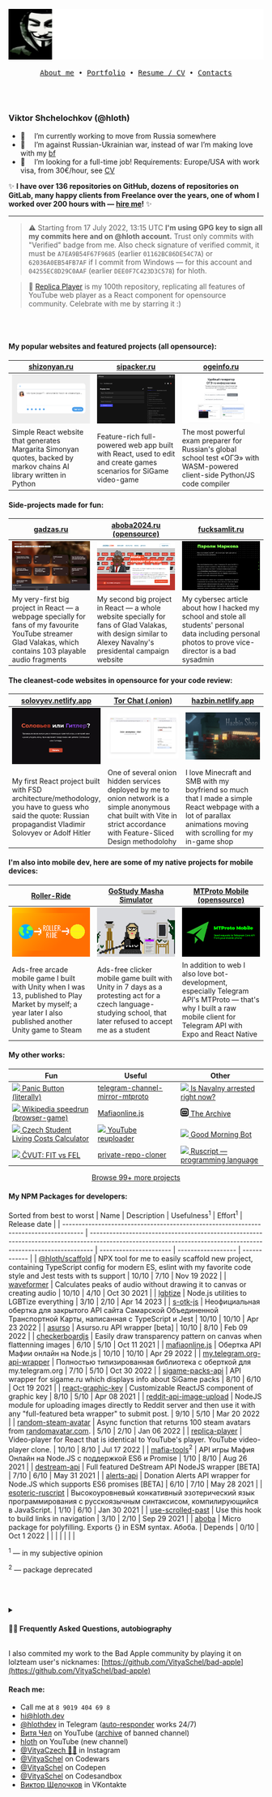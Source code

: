 ![ёкарный бабай](./banner.svg)

<p align="center">
  <samp>
    <a href="https://hloth.dev/me">About me</a> • 
    <a href="https://hloth.dev/portfolio">Portfolio</a> • 
    <a href="https://cv.hloth.dev/">Resume / CV</a> • 
    <a href="#reach-me">Contacts</a>
  </samp>
</p>

<br></br>

### Viktor Shchelochkov (@hloth)

- 🔭  I’m currently working to move from Russia somewhere
- 🌱  I’m against Russian-Ukrainian war, instead of war I’m making love with my [bf](https://github.com/devio10)
- 🤔  I’m looking for a full-time job! Requirements: Europe/USA with work visa, from 30€/hour, see [CV](https://cv.hloth.dev)

✨ **I have over 136 repositories on GitHub, dozens of repositories on GitLab, many happy clients from Freelance over the years, one of whom I worked over 200 hours with — [hire me](https://t.me/hlothdev)!** ✨

---

> ⚠️ Starting from 17 July 2022, 13:15 UTC **I'm using GPG key to sign all my commits here and on @hloth account.** Trust only commits with "Verified" badge from me. Also check signature of verified commit, it must be `A7EA9B54F67F9685` (earlier `01162BC86DE54C7A`) or `62036A0EB54FB7AF` if I commit from Windows — for this account and `04255EC8D29C0AAF` (earlier `DEE0F7C423D3C578`) for hloth.

> 🎉 [Replica Player](https://github.com/VityaSchel/replica-player) is my 100th repository, replicating all features of YouTube web player as a React component for opensource community. Celebrate with me by starring it :)

<br></br>

#### My popular websites and featured projects (all opensource):
<table>
  <thead>
    <tr>
      <th>
        <a href="https://github.com/VityaSchel/shizonyan">shizonyan.ru</a>
      </th>
      <th>
        <a href="https://github.com/VityaSchel/SIPacker">sipacker.ru</a>
      </th>
      <th>
        <a href="https://github.com/VityaSchel/informatics-OGE-generator">ogeinfo.ru</a>
      </th>
    </tr>
  </thead>
  <tbody>
    <tr>
      <td style="width: 33%">
        <a href="https://github.com/VityaSchel/shizonyan">
          <img width="100%" alt="shizonyan.ru" src="./assets/shizonyan.png">
        </a>
      </td>
      <td style="width: 33%">
        <a href="https://github.com/VityaSchel/SIPacker">
          <img width="100%" alt="sipacker.ru" src="./assets/sipacker.png">
        </a>
      </td>
      <td style="width: 33%">
        <a href="https://github.com/VityaSchel/informatics-OGE-generator">
          <img width="100%" alt="oge informatics generator" src="./assets/oge.png">
        </a>
      </td>
    </tr>
    <tr>
      <td>Simple React website that generates Margarita Simonyan quotes, backed by markov chains AI library written in Python</td>
      <td>Feature-rich full-powered web app built with React, used to edit and create games scenarios for SiGame video-game</td>
      <td>The most powerful exam preparer for Russian's global school test «ОГЭ» with WASM-powered client-side Python/JS code compiler</td>
    </tr>
  </tbody>
</table>

#### Side-projects made for fun:

<table>
  <thead>
    <tr>
      <th>
        <a href="https://gadzas.ru">gadzas.ru</a>
      </th>
      <th>
        <a href="https://github.com/VityaSchel/ABOBA-2024-election-campaign-website">aboba2024.ru (opensource)</a>
      </th>
      <th>
        <a href="https://fucksamlit.ru">fucksamlit.ru</a>
      </th>
    </tr>
  </thead>
  <tbody>
    <tr>
      <td style="width: 33%">
        <a href="https://gadzas.ru">
          <img width="100%" alt="gadzas.ru" src="./assets/gadzas.png">
        </a>
      </td>
      <td style="width: 33%">
        <a href="https://github.com/VityaSchel/ABOBA-2024-election-campaign-website">
          <img width="100%" alt="aboba2024.ru" src="./assets/aboba.png">
        </a>
      </td>
      <td style="width: 33%">
        <a href="https://fucksamlit.ru">
          <img width="100%" alt="fucksamlit.ru" src="./assets/markov.png">
        </a>
      </td>
    </tr>
    <tr>
      <td>My very-first big project in React — a webpage specially for fans of my favourite YouTube streamer Glad Valakas, which contains 103 playable audio fragments</td>
      <td>My second big project in React — a whole website specially for fans of Glad Valakas, with design similar to Alexey Navalny's presidental campaign website</td>
      <td>My cybersec article about how I hacked my school and stole all students' personal data including personal photos to prove vice-director is a bad sysadmin</td>
    </tr>
  </tbody>
</table>

#### The cleanest-code websites in opensource for your code review:

<table>
  <thead>
    <tr>
      <th>
        <a href="https://github.com/VityaSchel/vladimir-solovyev">solovyev.netlify.app</a>
      </th>
      <th>
        <a href="https://github.com/VityaSchel/tor-chat">Tor Chat (.onion)</a>
      </th>
      <th>
        <a href="https://github.com/VityaSchel/hazbin-shop/">hazbin.netlify.app</a>
      </th>
    </tr>
  </thead>
  <tbody>
    <tr>
      <td style="width: 33%">
        <a href="https://github.com/VityaSchel/vladimir-solovyev">
          <img width="100%" alt="gadzas.ru" src="./assets/solovyev.png">
        </a>
      </td>
      <td style="width: 33%">
        <a href="https://github.com/VityaSchel/tor-chat">
          <img width="100%" alt="aboba2024.ru" src="./assets/torchat.png">
        </a>
      </td>
      <td style="width: 33%">
        <a href="https://github.com/VityaSchel/hazbin-shop/">
          <img width="100%" alt="hazbin.netlify.app" src="./assets/hazbin.png">
        </a>
      </td>
    </tr>
    <tr>
      <td>My first React project built with FSD architecture/methodology, you have to guess who said the quote: Russian propagandist Vladimir Solovyev or Adolf Hitler</td>
      <td>One of several onion hidden services deployed by me to onion network is a simple anonymous chat built with Vite in strict accordance with Feature-Sliced Design methodolohy</td>
      <td>I love Minecraft and SMB with my boyfriend so much that I made a simple React webpage with a lot of parallax animations moving with scrolling for my in-game shop</td>
    </tr>
  </tbody>
</table>

#### I'm also into mobile dev, here are some of my native projects for mobile devices:

<table>
  <thead>
    <tr>
      <th>
        <a href="https://play.google.com/store/apps/details?id=com.VityaSchel.RollerRide">Roller-Ride</a>
      </th>
      <th>
        <a href="https://play.google.com/store/apps/details?id=com.VityaSchel.GoStudyMashaSimulator">GoStudy Masha Simulator</a>
      </th>
      <th>
        <a href="https://github.com/VityaSchel/mtproto-mobile">MTProto Mobile (opensource)</a>
      </th>
    </tr>
  </thead>
  <tbody>
    <tr>
      <td style="width: 33%">
        <a href="https://play.google.com/store/apps/details?id=com.VityaSchel.RollerRide">
          <img width="100%" alt="Roller-Ride" src="./assets/rollerride.png">
        </a>
      </td>
      <td style="width: 33%">
        <a href="https://play.google.com/store/apps/details?id=com.VityaSchel.GoStudyMashaSimulator">
          <img width="100%" alt="GoStudy Masha Simulator" src="./assets/gostudy.png">
        </a>
      </td>
      <td style="width: 33%">
        <a href="https://github.com/VityaSchel/mtproto-mobile">
          <img width="100%" alt="Mtproto Mobile" src="./assets/mtproto.png">
        </a>
      </td>
    </tr>
    <tr>
      <td>Ads-free arcade mobile game I built with Unity when I was 13, published to Play Market by myself; a year later I also published another Unity game to Steam</td>
      <td>Ads-free clicker mobile game built with Unity in 7 days as a protesting act for a czech language-studying school, that later refused to accept me as a student</td>
      <td>In addition to web I also love bot-development, especially Telegram API's MTProto — that's why I built a raw mobile client for Telegram API with Expo and React Native</td>
    </tr>
  </tbody>
</table>

#### My other works:
<table>
  <thead>
    <tr>
      <th>Fun</th>
      <th>Useful</th>
      <th>Other</th>
    </tr>
  </thead>
  <tbody>
    <tr>
      <td><a href="https://vityaschel.github.io/panic-button/"><img src="https://user-images.githubusercontent.com/59040542/113713982-fae06d80-96f8-11eb-96fc-db85517df744.png" height="15px"/> Panic Button (literally)</a></td>
      <td><a href="https://github.com/VityaSchel/telegram-channel-mirror-mtproto">telegram-channel-mirror-mtproto</a></td>
      <td><a href="http://navalnyarrested.utidteam.com/"><img src="https://user-images.githubusercontent.com/59040542/113713981-fae06d80-96f8-11eb-9b94-2b8026aaf34a.png" height="15px"/> Is Navalny arrested right now?</a></td>
    </tr>
    <tr>
      <td><a href="https://wikipedia.utidteam.com/"><img src="https://user-images.githubusercontent.com/59040542/113714003-fddb5e00-96f8-11eb-8b1d-6d00c05d9cad.png" height="15px"/> Wikipedia speedrun (browser-game)</a></td>
      <td><a href="https://github.com/VityaSchel/mafiaonline.js">Mafiaonline.js</a></td>
      <td><a href="https://github.com/VityaSchel/the-archive"><img src="https://raw.githubusercontent.com/VityaSchel/the-archive/71174727424d277fc6fd60c232ab40ffbd58c1ec/public/favicon-16x16.png" /> The Archive</a></td>
    </tr>
    <tr>
      <td><a href="https://utidteam.com/gostudy/"><img src="https://user-images.githubusercontent.com/59040542/121818547-e68c9400-cc98-11eb-8da9-a4fe69b9784e.png" height="15px"/> Czech Student Living Costs Calculator</a></td>
      <td><a href="https://github.com/VityaSchel/reuploader"><img src="https://user-images.githubusercontent.com/59040542/142717934-0f3dd7f2-853f-49fa-b601-5a1661aa56f1.png" height="15px"/> YouTube reuploader</a></td>
      <td><a href="https://github.com/VityaSchel/goodmorning-bot"><img src="https://user-images.githubusercontent.com/59040542/134208883-ee628b8b-4f65-41ae-b0d9-9a85d2f3b2c6.png" height="15px"/> Good Morning Bot</a></td>
    </tr>
    <tr>
      <td><a href="https://utidteam.com/FITvsFEL/"><img src="https://user-images.githubusercontent.com/59040542/121818531-d70d4b00-cc98-11eb-8fab-81e0981448a9.png" height="15px"/> ČVUT: FIT vs FEL</a></td>
      <td><a href="https://github.com/VityaSchel/private-repo-cloner">private-repo-cloner</a></td>
      <td><a href="https://github.com/VityaSchel/ruscript"><img src="https://user-images.githubusercontent.com/59040542/113713991-fcaa3100-96f8-11eb-85be-8f5e03c8cb15.png" height="15px"/> Ruscript — programming language</a></td>
    </tr>
  </tbody>
</table>

<p align="center">
<a href="https://hloth.dev/portfolio">Browse 99+ more projects</a>
</p>


#### My NPM Packages for developers:
Sorted from best to worst
| Name                                                                                 | Description                                                                                                                                                   | Usefulness<sup>1</sup> | Effort<sup>1</sup> | Release date |
| ------------------------------------------------------------------------------------ | ------------------------------------------------------------------------------------------------------------------------------------------------------------- | ---------------------- | ------------------ | ------------ |
| [@hloth/scaffold](https://npmjs.com/package/@hloth/scaffold)                         | NPX tool for me to easily scaffold new project, containing TypeScript config for modern ES, eslint with my favorite code style and Jest tests with ts support | 10/10                  | 7/10               | Nov 19 2022  |
| [waveformer](https://npmjs.com/package/waveformer)                                   | Calculates peaks of audio without drawing it to canvas or creating audio                                                                                      | 10/10                  | 4/10               | Oct 30 2021  |
| [lgbtize](https://npmjs.com/package/lgbtize)                                         | Node.js utilities to LGBTize everything                                                                                                                       | 3/10                   | 2/10               | Apr 14 2023  |
| [s-otk-js](https://npmjs.com/package/s-otk-js)                                       | Неофициальная обертка для закрытого API сайта Самарской Объединенной Транспортной Карты, написанная с TypeScript и Jest                                       | 10/10                  | 10/10              | Apr 23 2022  |
| [asurso](https://npmjs.com/package/asurso)                                           | Asurso.ru API wrapper [beta]                                                                                                                                  | 10/10                  | 8/10               | Feb 09 2022  |
| [checkerboardjs](https://npmjs.com/package/checkerboardjs)                           | Easily draw transparency pattern on canvas when flattenning images                                                                                            | 6/10                   | 5/10               | Oct 11 2021  |
| [mafiaonline.js](https://npmjs.com/package/mafiaonline.js)                           | Обертка API Мафии онлайн на Node.js                                                                                                                           | 10/10                  | 10/10              | Apr 29 2022  |
| [my.telegram.org-api-wrapper](https://npmjs.com/package/my.telegram.org-api-wrapper) | Полностью типизированная библиотека с оберткой для my.telegram.org                                                                                            | 7/10                   | 5/10               | Oct 30 2022  |
| [sigame-packs-api](https://npmjs.com/package/sigame-packs-api)                       | API wrapper for sigame.ru which displays info about SiGame packs                                                                                              | 8/10                   | 6/10               | Oct 19 2021  |
| [react-graphic-key](https://npmjs.com/package/react-graphic-key)                     | Customizable ReactJS component of graphic key                                                                                                                 | 8/10                   | 5/10               | Apr 08 2021  |
| [reddit-api-image-upload](https://npmjs.com/package/reddit-api-image-upload)         | NodeJS module for uploading images directly to Reddit server and then use it with any "full-featured beta wrapper" to submit post.                            | 9/10                   | 5/10               | Mar 20 2022  |
| [random-steam-avatar](https://npmjs.com/package/random-steam-avatar)                 | Async function that returns 100 steam avatars from [randomavatar.com](https://randomavatar.com/more.php).                                                     | 5/10                   | 2/10               | Jan 06 2022  |
| [replica-player](https://npmjs.com/package/replica-player)                           | Video-player for React that is identical to YouTube's player. YouTube video-player clone.                                                                     | 10/10                  | 8/10               | Jul 17 2022  |
| [mafia-tools](https://npmjs.com/package/mafia-tools)<sup>2</sup>                     | API игры Мафия Онлайн на Node.JS с поддержкой ES6 и Promise                                                                                                   | 1/10                   | 8/10               | Aug 26 2021  |
| [destream-api](https://npmjs.com/package/destream-api)                               | Full featured DeStream API NodeJS wrapper [BETA]                                                                                                              | 7/10                   | 6/10               | May 31 2021  |
| [alerts-api](https://npmjs.com/package/alerts-api)                                   | Donation Alerts API wrapper for Node.JS which supports ES6 promises [BETA]                                                                                    | 6/10                   | 7/10               | May 28 2021  |
| [esoteric-ruscript](https://npmjs.com/package/esoteric-ruscript)                     | Высокоуровневый конкативный эзотерический язык программирования с русскоязычным синтаксисом, компилирующийся в JavaScript.                                    | 1/10                   | 6/10               | Jan 30 2021  |
| [use-scrolled-past](https://npmjs.com/package/use-scrolled-past)                     | Use this hook to build links in navigation                                                                                                                    | 3/10                   | 2/10               | Sep 29 2021  |
| [aboba](https://npmjs.com/package/aboba)                                             | Micro package for polyfilling. Exports {} in ESM syntax. Абоба.                                                                                               | Depends                | 0/10               | Oct 1 2022   |
|                                                                                      |                                                                                                                                                               |                        |                    |              |

<sup>1</sup> — in my subjective opinion

<sup>2</sup> — package deprecated

<br></br>

<details>

<summary><h4>🙋‍♂️ Frequently Asked Questions, autobiography</h4></summary>

<dl>
  <dd>
  
  > Q: How did you become programmer?
  >
  > A: I wrote an entire autobiography on this topic.

  <details>

  <summary>Read autobiography in English</summary>

  &nbsp;
  
  May be inaccurate because translated with Deepl.

  > I was introduced to computers when I was 4 years old, and at the age of 6 I wrote my first program in Pascal ABC. Later I switched to the .NET version, but I never learned this language to the end. When I was 7 years old I was drawing video game levels on paper and visualizing game mechanics and gameplay in my head. At the same time I was given a CD with Adobe Flash Macromedia program and made my first video-game. 
  >
  > At age 8, I found out about Kodu Game Lab and spent many more months exploring it and making 3D games. In second grade, I enrolled in a school video game making course where I was introduced to Scratch. I ran home that same day, downloaded Scratch, and spent the entire evening creating simple games. I even skipped boxing class, just so I could spend more time with my dream program. Over the next three years, I created games of varying complexity on this engine and found a lot of people on the online platform scratch.mit.edu. 
  >
  > At the age of 10 I downloaded Python and finally switched from Pascal to it. For the next two years I would constantly solve problems on contests sites (Russian alternatives to Codewars). Around the same time I learned about phpDevelStudio and created my first GUI application, this is how I started learning php. In fourth grade I created my very first website on uCoz CMS for my school class, which brought me popularity in school. With it I learned the very basics of HTML/XML and CSS.
  >
  > Around the age of 12, I finally moved from command blocks in Minecraft to real programming languages. At the same time I also tried writing mobile apps in Java for the first time, but quickly abandoned it. Also I downloaded Unity for the first time and spent all the two weeks of vacation, learning C# and the engine's features. After that I rarely visited my online profile on Scratch.
  >
  > When I was 13, several things happened at once: I released my first Unity game (Big Quest) and in September I released my first mobile game (Roller-ride) and added it to Play Market, right after that I started developing Stigfinnare, I also made my first website on JS with XMLHttpRequst ("What's the difference?") and I met people who would almost ruin my career in the future.
  >
  > At the age of 14, while developing the server code for Stigfinnare, I bought my first VDS server and my first domain utidteam.com (the name of the team that legally published Roller-Ride and Stigfinnare, but in fact it was just me), and with a lot of hard work and gratuitous help from one of my programmer friends I could configure Apache server, CGI-Python, PHP and MySQL. After an entire evening of setting up ssh and Ubuntu I played with the echo command and seemed to find happiness for a while. In the summer I released my first online game (Stigfinnare) and published it on Steam. Immediately after the release I made a lot of new friends with whom I would try to create a collaborative project in the future without success. In the fall I created my first site with authorization to teach and test Python programmers (py3exec). I used Bootstrap, as my computer science teacher advised me. At that time I tried to start my new big project "splooit" with my friends: I drew the site design, found programmers I knew and created a Telegram chat. Of course, after just 2 weeks, no one but me in the chat room was no longer. In the winter of the same year I decided to leave the Russian social network VKontakte, but I was subscribed to Alexey itpedia Shevtsov's community, so I decided to write a Reddit bot, which reposts from VK. It became my last project written in Python. It was also when I officially stopped supporting Stigfinnare. In February, I made the Glad Valakas Gadzas website in one evening, which later became my most popular project. In the spring, I discovered that my knowledge of JavaScript and the web in general was at a fairly low level, so I decided to take a course from learn.javascript.ru. It was thanks to this course that I acquired the basic skills of a web specialist and I highly recommend it to everyone. At the same time I was doing Survival Horror in Unity and wrote my first bot for Yandex.Alice, which was also my first chatbot.
  >
  > At 15, I decided to go back to splooit and wrote the Rest API schema over the summer, and started learning JavaScript and Node.js in depth. At the beginning of August I finally received the MacBook I had been saving up money for year; I got fired from my first job at a Greenpeace call center, and Glad Valakas showed my Gadzas website to an audience of several thousand people on a live YouTube broadcast. I decided to develop another site for him (The Rofl Call Order Site), and after a month of development, I tried to promote it to the streamer himself, but it didn't work out. In the fall I released a lot of new projects: my first extensions for Google Chrome, chatbots VKontakte, Telegram, websites. I also wrote a big article with 100 reasons why my school had a bad website. Later on, that was one of the reason why I almost ended up in the police and almost got kicked out of school. Toward winter, I decided that it was time to start making money not by talking to customers in the call center, but by programming. I created a small portfolio of 6 webpages, for which I asked web designers from dribbble for the designs, wrote my own beautiful website, and asked a friend my age to write a Node.js telegram bot for my site in exchange for a review on his freelance profile. I tried to respond to orders, but nothing worked: everyone was asking for frameworks (React, Vue, Angular). Then I realized that I did not want to stay in Russia and decided to make plans for the next few years. It was then that I decided I would go to the Czech Republic with GoStudy. At the same time I found roadmap.sh on the Internet, which helped me a lot with finding technologies to study the frontend. I made a kanban table and added tasks to study that I had to complete until May. I also made the decision to retire from gamedev completely. And in the winter, I got tired of asking Glad Valakas to try my site, got mad at him for telling me to fuck off publicly, and uploaded the site to my GitHub for public access - that is how I started this account. 
  >
  > In early 2021, Glad Valakas came up with a new meme called "Aboba", and I decided to make a site about it, but before that I had to learn a lot of new technology. I started learning React in February 2021 by reading the documentation and as practice for 20 days from February 1 to February 20, I was writing a remake of Glad Valakas's Gadzas website with a new design in honor of its one-year anniversary. In March, I studied Next.js and wrote my most popular website at the time of writing — President Aboba's campaign website. During April, I studied MongoDB and wrote my most popular Telegram bot at the moment, SAMARACOIN, which quickly went viral, and people began to flood and write the word "Samara" and its declensions to get virtual currency in the bot, which could then be given to another user or buy "photolup" - a picture with a person's face wearing a "mask" - recognizable elements of the face from the Glad Valakas avatar. In the spring I watched GoStudy streams and explored the topic of immigration to the Czech Republic; later I would make a mobile game called Masha's Simulator from GoStudy, which would permanently shut me out of the company's social media channels. At the end of May everyone in my class was preparing for the Russian ОГЭ (google it), I wrote a trainer for myself for the Computer Science ОГЭ's exam a month earlier using React and Reactstrap, also I presented it at the annual IT conference for high school students of Samara city. Along with the ОГЭ it was time for my classmates to pass their yearly computer science project and defend it, and for the only time of the year they stopped treating me and each other like shit and asked for help. Snake and tetris in Python (tkinter) for 200 rubles each were my very first orders. Then, in late spring I decided to devote the whole summer to work on splooit with new technologies, and on June 1, 2021, at exactly 12:00 pm in Samara, I executed the npm init command in the splooit repository. By mid-summer I had already lost interest in working on splooit, and just before my sixteenth birthday I wrote an article "Пароли Маркова", where I publicly shamed the deputy principal of my school by publishing evidence that his negligence could leak the personal data of hundreds of students from their Google accounts into the web. The principal of my school made a perfectly reasonable and justifiable decision not only not to fire his young boy friend, but instead to sue me for leaking personal information (and this was before I even published the article to the public).
  >
  > At 16, this is how I became a cyber-terrorist. Thankfully, it was resolved with a simple warning and the case was settled. At the end of the summer I got acquainted with React Native and delved deeper into mobile dev, habitually choosing to work on my project (Remafia) as practice. At the very end of summer I met a friend of my former friend, who gave me my first real order, for a Telegram chat-bot, which I made for a symbolic 200 rubles. After getting acquainted with my new class (after 9th grade our three classes were split into two new classes), someone suggested playing "Своя Игра" (the Russian alternative to Jeopardy!) online in the browser, we had a argue then, but thanks to this incident I thought about creating a themed "pack" (list of questions) about my school. At the time, I was only using MacOS and didn't want to switch to Windows, so this led me to the idea of creating an alternative to SiQuester's only "pack" editor - the SIPacker web application, which would become my third most popular site in the future. Throughout September and October, I was busy developing the site with MaterialUI components that I had tried out on splooit. I was making PWA, which I presented at the lyceum IT conference for students back in March, but I only decided to use it now. When the app was ready, I decided it was time to go back to freelancing. This time I had no personal site, but I had a good portfolio of in-demand technologies. I decided that I needed to be well-prepared: I came up with a new nickname hloth, registered a domain (more info about that on my site: hloth.dev/me), bought a phone number 8 9019-404-69 8 (outside of Russia it starts with +7 instead of 8), registered a working Telegram account, wrote a browser extension to automatically fill in freelance responses from a template. It was time to respond to orders, so I began to respond to everything, 5 responses a day. Already in the evening two people wrote to me, but we did not agree. For several days I had clients writing to me, but at the end of the briefing we went our separate ways. Finally after 4 days I found a client who needed a plugin for Figma. It turned out to be a member of design team of Joom, a large Latvian marketplace. That's how I earned my first 20K rubles in 2 weeks, although I had to work without prepayment first and believe in payment after done. By the beginning of 2022 I found a couple more orders and was put a lot of effort into finishing my website hloth.dev.
  >
  > At the end of February I decided to take my mind off the terrible events that forced me to convert all rubles to euros with a huge loss, and write a cheat-trainer called tJocer for FNAF-parody. That's how I started to learn Go. At the same time I finally switched schools, which gave me a lot more time for work and creativity. Till May 2022 I mostly did API wrappers, simple Telegram bots, did my second order for my friend and got my first payment in Euros. In May I found several large orders at once and finally managed to save enough money to sign a contract for immigration. Starting in June I worked full time with one of the customers.
  >
  > At 17, I explored many GitHub features, got imbued with the ideas of anonymity, privacy, encryption and data protection, and released my own Archive. I also realized that I have only one last year of my childhood left and decided to write this biography about myself, here publicly in my GitHub profile. For my own safety, I will not announce it in social media, so be glad you found it on your own :)

  </details>

  <details>

  <summary>Читать автобиографию на русском языке</summary>

  &nbsp;
  
  > Я познакомился с компьютером в 4 года, а в 6 лет написал первую программу на Pascal ABC. Позднее я перешел на .NET версию, но так до конца и не выучил этот язык. В 7 лет я рисовал на бумаге уровни видео-игр и представлял в голове игровые механики и гемплей. Тогда же мне подарили CD диск с программой Adobe Flash Macromedia и сделал свою первую видео-игру. 
  >
  > В 8 лет я познакомился с Kodu Game Lab и на протяжении еще многих месяцев исследовал её и создавал 3D игры. Во втором классе я записался на школьный курс по созданию видео-игр, где познакомился со Scratch. В тот же вечер я побежал домой, скачал Scratch и весь вечер провел, создавая простые игры. Я даже пропустил секцию по боксу, только для того, чтобы провести больше времени с программой моей мечты. В течение следующих трех лет я создавал игры самой разной сложности на этом движке и нашел много людей на онлайн-платформе scratch.mit.edu. 
  >
  > В 10 лет я скачал Python и наконец перешел с Pascal на него. Следующие два года я буду постоянно решать задачи на контестирующих сайтах (российские альтернативы codewars). Примерно в то же время я узнал о phpDevelStudio и создал свое первое приложение с графическим интерфейсом, таким образом я начал учить php. Также в четвертом классе я создал свой самый первый веб-сайт на uCoz CMS для своего школьного класса, что принесло мне популярность в школе. Благодаря нему я изучил самые основы HTML/XML и CSS.
  >
  > Примерно в 12 лет я наконец забросил командные блоки в Minecraft и стал программировать на настоящих языках программирования. В то же время я впервые попробовал писать мобильные приложения на Java, но быстро забросил это дело. Также я впервые скачал Unity и провел все две недели отдыха на каникулах, изучая C# и особенности движка. После этого я окончательно забросил свой онлайн-профиль на Scratch.
  >
  > В 13 лет произошло сразу несколько вещей: Я выпустил свою первую игру на Unity (Big Quest), а в сентябре выпустил свою первую мобильную игру (Roller-ride) и добавил ее в Play Market, сразу после этого я начал разработку Stigfinnare, также я сделал свой первый сайт (В чем разница?) и повстречал людей, которые в будущем почти испортят мне карьеру.
  >
  > В 14 лет, разрабатывая серверный код для Stigfinnare, я купил свой первый VDS сервер и свой первый домен utidteam.com (имя команды, которая юридически издала Roller-Ride и Stigfinnare, но фактически являющейся мною самим), и с большим трудом и безвозмедной помощью одного из своих друзей программистов смог настроить Apache сервер, CGI-Python, PHP и MySQL. Целый вечер после настройки ssh и Ubuntu я игрался с командой echo и кажется ненадолго обрел счастье. Летом я выпустил свою первую онлайн-игру (Stigfinnare) и опубликовал её в Steam. Сразу после релиза я нашел очень много новых друзей, с которыми в будущем безуспешно попытаюсь создать совместный проект. Осенью я создал свой первый сайт с авторизацией, созданный для обучения и тестирования программистов, использующих Python (py3exec) с использованием Bootstrap, как мне советовала моя учительница по информатике. Тогда же я попытался начать свой новый крупный проект splooit вместе с друзьями: нарисовал дизайн сайта, нашел знакомых программистов и создал чат. Разумеется, всего через 2 недели, никого, кроме меня, в чате уже не было. Зимой того же года я принял решение уйти из российской соц. сети ВКонтакте, но я был подписан на паблик Алексея itpedia Шевцова, поэтому принял решение написать бота Reddit, делающего репосты из ВК. Он стал моим последним проектом, написанным на Python. Также именно тогда я официально прекратил поддержку Stigfinnare. В феврале я за один вечер сделал сайт Гадзы Глада Валакаса, впоследствии ставший моим самым популярным проектом. Весной следующего года я обнаружил, что знаю JavaScript и веб в целом на довольно низком уровне, поэтому решил пройти курс от learn.javascript.ru. Именно благодаря этому курсу я обрел базовые навыки веб-специалиста и очень рекомендую его всем. В это же время я занимался сурвайвал-хоррором на Unity и написал первого бота для Яндекс.Алисы, который вместе с тем стал моим первым чат-ботом.
  >
  > В 15 лет я решил вернуться к splooit и летом написал схему Rest API, а также глубоко начал изучать JavaScript и Node.js. В начале августа мне наконец-то пришел MacBook, на который я копил целый год; меня уволили с моей первой работы в колл-центре Greenpeace, а Глад Валакас на прямой трансляции на YouTube показал на аудиторию в несколько тысяч человек мой сайт с "Гадзами". Я решил разработать еще один сайт для него (Сайт для заказа рофл-звонков), и после месяца разработки, я активно пытался продвинуть его самому стримеру, но ничего не вышло. Осенью я выпустил очень много новых проектов: свои первые расширения для Google Chrome, чат-боты ВКонтакте, Telegram, сайты. Также я написал большую статью со 100 причинами, почему у моей школы плохой веб-сайт. Позднее в том числе из-за нее я чуть не попал в полицию и не вылетел из школы. Ближе к зиме, я решил, что пора начать зарабатывать деньги не разговорами с клиентами в колл-центре, а программированием. Я создал небольшое портфолио из 6 лендингов, дизайны для которых попросил у веб-дизайнеров с dribbble, написал свой красивый сайт и попросил друга-ровесника написать на Node.js телеграм-бота для моего сайта за отзыв ему на фрилансе. Я попробовал откликаться на заказы, но ничего не получалось: все просили фреймворки (React, Vue, Angular). Тогда же я понял, что не хочу оставаться в России и решил построить планы на ближайшие несколько лет. Именно тогда я решил, что поеду в Чехию через GoStudy. Вместе с тем, я нашел в интернете сайт roadmap.sh, который очень помог мне с поиском технологий для изучения фронтенда. Я построил канбан-таблицу и добавил задачи для изучения, которые я должен был выполнять до мая. Также я принял решение полностью уйти из геймдева. А зимой я устал просить Глада Валакаса попробовать мой сайт, разозлился на него за то, что он меня послал, и загрузил сайт в общий доступ на свой GitHub — это и положило начало моему аккаунту. 
  >
  > В начале 2021 года Глад Валакас придумал новый мем "Абоба", я решил сделать сайт про это, но перед этим мне предстояло выучить много новых технологий. Я начал учить React в феврале 2021 с того, что прочел документацию и в качестве практики в течение 20 дней с 1 февраля до 20 февраля писал ремейк сайта Гадзы Глада Валакаса с новым дизайном в честь его однолетия. В марте я изучил Next.js и за месяц написал свой самый популярный на момент написания текста сайт Предвыборной кампании президента Абобы. В течение апреля я изучал MongoDB и написал своего самого популярного на данный момент телеграм-бота SAMARACOIN, который быстро разошелся по чатам, а люди начали флудить и писать слово "Самара" и его склонения, чтобы получить виртуальную валюту в боте, которую потом можно было передать другому пользователю или купить "фотолуп" — картинку с лицом человека, на котором надета "маска" — узнаваемые элементы лица с аватарки Глада Валакаса. Весной я смотрел стримы GoStudy и изучал тему иммиграции в Чехию, позже я сделаю мобильную игру Симулятор Маши из GoStudy, которая навсегда закроет мне доступ к соц. сетям компании. В конце мая в моем классе все готовились к ОГЭ, я же написал для себя тренер ОГЭ по информатике еще месяцем ранее на React и Reactstrap, его же я и представил на ежегодной конференции для школьников. Вместе с ОГЭ моим одноклассникам пора было сдать годовой проект по информатике и защитить его, и единственный раз в году они перестали относиться ко мне и друг к другу как к говну и попросили помощи. Змейка и тетрис на Python (tkinter) по 200 рублей каждая стали моими самым первыми заказами. Тогда же, в конце весны, я принял решение посвятить все лето работе над splooit с новыми технологиями, и 1 июня 2021, в 12:00 ровно по Самаре, я исполнил команду npm init в репозитории splooit. Уже к середине лета я утратил интерес к работе, а прямо перед своим шестнадцатым днем рождения я написал статью Пароли Маркова, где публично опозорил замдиректора своей школы, опубликовав доказательства того, что по его халатности в сеть могли утечь личные данные сотен учеников школы из их Google-аккаунтов. Директор моей школы принял вполне разумное и обоснованное решение не только не уволить своего молодого друга замдиректора, но вместо этого подать на меня в суд за слив личной информации (и это еще до того, как я опубликовал статью в общий доступ).
  >
  > В 16 лет я стал кибер-преступником. Благо, все обошлось простым предупреждением и ситуацию урегулировали. В конце лета я познакомился с React Native и углубился в мобайл-дев, привычно выбрав в качестве практики работу над своим проектом (Ремафия). В самом конце лета я познакомился с другом моего бывшего друга, который дал мне мой первый в жизни настоящий заказ, на телеграм чат-бота, который я сделал за символические 200 рублей. Познакомившись со своим новым классом (после 9 класса наши три класса расформировали в два новых класса), кто-то предложил сыграть в Свою Игру (российская альтернатива Jeopardy!) онлайн в браузере, мы тогда поругались, но благодаря этому случаю я задумался о создании тематического "пака" (списка вопросов) про свою школу. Тогда я пользовался только MacOS и не хотел переходить на Windows, поэтому это привело меня к идее создать альтернативу единственному редактору "паков" SiQuester — веб-приложение SIPacker, которое в будущем станет моим третьим по популярности сайтом. Весь сентябрь и октябрь я был занят разработкой сайта с компонентами MaterialUI, опробованными мною на splooit. Я создавал PWA, по которым делал доклад на лицейскую конференцию еще в марте, но решился применить только сейчас. Когда сайт был готов, я решил, что пора возвращаться на фриланс. В этот раз у меня не было личного сайта, зато было неплохое портфолио по востребованным технологиям. Я решил, что нужно хорошо подготовиться: я придумал себе никнейм hloth, зарегистрировал домен (подробнее об этом читайте на моем сайте: hloth.dev/me), купил номер телефона 8 9019-404-69 8 (вне России в начале ставится +7 вместо 8), зарегистрировал рабочий аккаунт в Telegram, написал расширение для браузера, помогающее автоматически заполнять отклики по шаблону. Настало время откликаться на заказы, я начал откликаться на все подряд, по 5 откликов в день. Уже вечером мне написало два человека, но мы не договорились. В течение нескольких дней мне писали клиенты, но по итогам брифинга мы расходились. Наконец, через 4 дня я нашел закзчика, котому нужен был плагин для Figma. Им оказался член дизайнерской команды Joom, крупного латвийского маркетплейса вещей. Так я заработал свои первые 20 тыс. рублей за 2 недели, хотя пришлось поверить на слово и отказаться от предоплаты. К началу 2022 я нашел еще пару заказов и уже активно делал свой сайт hloth.dev.
  >
  > В конце февраля я решил отвлечься от ужасных событий, заставивших меня с огромными потерями перевести все рубли в евро, и написать чит-трейнер tJocer для FNAF-пародии. Именно так я и начал учить Go. В то же время я наконец сменил школу, что дало мне намного больше времени для творчества и работы. До мая 2022 я занимался в основном обертками API, простыми Телеграм ботами, выполнил второй заказ для своего друга и получил первую оплату в евро. В мае я нашел сразу несколько крупных заказов и наконец смог накопить достаточную сумму для подписания договора для иммиграции. Начиная с июня я работал на полной занятости с одним из заказчиков.
  >
  > В 17 лет я начал изучать фичи GitHub, проникся идеями анонимности, приватности, шифрования и защиты данных, выпустил собственный архив. Также я понял, что у меня остался один последний год детства и решил написать эту биографию о себе, здесь, в профиле GitHub. Для своей же безопасности я не буду публично объявлять о ней, поэтому порадуйтесь, что нашли её самостоятельно :)

  </details>
  
  </dd>
  <dd><hr></hr></dd>
  <dd>

  
  > Q: How did you learn frontend?
  >
  > A: I used [roadmap.sh/frontend](https://roadmap.sh/frontend) and [learn.javascript.ru](https://learn.javascript.ru)
  
  </dd>
  <dd><hr></hr></dd>
  <dd>
  
  > Q: Can I offer you a full-time job or discuss a one-time project?
  >
  > A: Talk to [me in Telegram](https://hloth.dev/tg). I usually respond within minutes during work hours (2 PM - 7 PM Moscow time, Mon-Fri), but also I have [auto-responder](https://github.com/VityaSchel/hloth-telegram-greeting).
  
  </dd>
  <dd><hr></hr></dd>
  <dd>
  
  > Q: Is there any hope of your old projects getting a remake?
  >
  > A: Yes! There is plenty examples when I unarchived old repositories and created remake. Let me know if you want something in particular.
  
  </dd>
</dl>

</details>

I also commited my work to the Bad Apple community by playing it on lolzteam user's nicknames: [https://github.com/VityaSchel/bad-apple](https://github.com/VityaSchel/bad-apple)

#### Reach me:
- Call me at `8 9019 404 69 8`
- [hi@hloth.dev](mailto:hi@hloth.dev)
- [@hlothdev](https://t.me/hlothdev) in Telegram ([auto-responder](https://github.com/VityaSchel/hloth-telegram-greeting) works 24/7)
- [Витя Чел](https://archive.hloth.dev/youtube) on YouTube ([archive](https://github.com/VityaSchel/the-archive) of banned channel)
- [hloth](https://www.youtube.com/channel/UCBC2YLk3LKBSzTXtbadb-og/) on YouTube (new channel)
- [@VityaCzech 🏳️‍🌈](https://instagram.com/vityaczech) in Instagram
- [@VityaSchel](https://codewars.com/users/VityaSchel) on Codewars
- [@VityaSchel](https://codepen.io/VityaSchel) on Codepen
- [@VityaSchel](https://codesandbox.io/u/vityaschel) on Codesandbox
- [Виктор Щелочков](https://vk.com/hloth) in VKontakte

